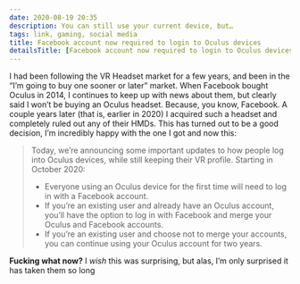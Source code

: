 ```yaml
---
date: 2020-08-19 20:35
description: You can still use your current device, but…
tags: link, gaming, social media
title: Facebook account now required to login to Oculus devices
detailsTitle: [Facebook account now required to login to Oculus devices](https://www.oculus.com/blog/a-single-way-to-log-into-oculus-and-unlock-social-features/)
---
```


I had been following the VR Headset market for a few years, and been in the “I’m going to buy one sooner or later” market. When Facebook bought Oculus in 2014, I continues to keep up with news about them, but clearly said I won’t be buying an Oculus headset. Because, you know, Facebook. A couple years later (that is, earlier in 2020) I acquired such a headset and completely ruled out any of their HMDs. This has turned out to be a good decision, I’m incredibly happy with the one I got and now this:

<blockquote>
Today, we’re announcing some important updates to how people log into Oculus devices, while still keeping their VR profile. Starting in October 2020:
<ul>

<li>Everyone using an Oculus device for the first time will need to log in with a Facebook account.</li>

<li>If you’re an existing user and already have an Oculus account, you’ll have the option to log in with Facebook and merge your Oculus and Facebook accounts.</li>

<li>If you’re an existing user and choose not to merge your accounts, you can continue using your Oculus account for two years.</li>
<ul>
</blockquote>

**Fucking what now?** I *wish* this was surprising, but alas, I’m only surprised it has taken them so long
